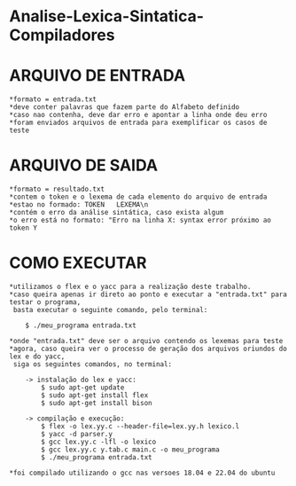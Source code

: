 # Analise-Lexica-Sintatica-Compiladores


# ARQUIVO DE ENTRADA
    *formato = entrada.txt
    *deve conter palavras que fazem parte do Alfabeto definido
    *caso nao contenha, deve dar erro e apontar a linha onde deu erro
    *foram enviados arquivos de entrada para exemplificar os casos de teste 

# ARQUIVO DE SAIDA
    *formato = resultado.txt
    *contem o token e o lexema de cada elemento do arquivo de entrada
    *estao no formado: TOKEN   LEXEMA\n
    *contém o erro da análise sintática, caso exista algum
    *o erro está no formato: "Erro na linha X: syntax error próximo ao token Y

# COMO EXECUTAR
    *utilizamos o flex e o yacc para a realização deste trabalho.
    *caso queira apenas ir direto ao ponto e executar a "entrada.txt" para testar o programa,
     basta executar o seguinte comando, pelo terminal:

        $ ./meu_programa entrada.txt

    *onde "entrada.txt" deve ser o arquivo contendo os lexemas para teste
    *agora, caso queira ver o processo de geração dos arquivos oriundos do lex e do yacc,
     siga os seguintes comandos, no terminal:

        -> instalação do lex e yacc:
            $ sudo apt-get update
            $ sudo apt-get install flex
            $ sudo apt-get install bison

        -> compilação e execução:
            $ flex -o lex.yy.c --header-file=lex.yy.h lexico.l
            $ yacc -d parser.y
            $ gcc lex.yy.c -lfl -o lexico
            $ gcc lex.yy.c y.tab.c main.c -o meu_programa
            $ ./meu_programa entrada.txt

    *foi compilado utilizando o gcc nas versoes 18.04 e 22.04 do ubuntu
